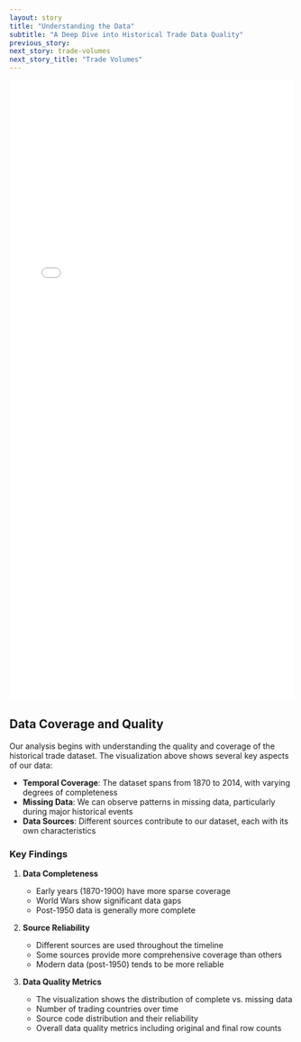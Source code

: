 ```yaml
---
layout: story
title: "Understanding the Data"
subtitle: "A Deep Dive into Historical Trade Data Quality"
previous_story: 
next_story: trade-volumes
next_story_title: "Trade Volumes"
---
```



   <iframe src="../visualizations/data_quality_analysis.html" width="100%" height="1100px" frameborder="0"></iframe>


## Data Coverage and Quality

Our analysis begins with understanding the quality and coverage of the historical trade dataset. The visualization above shows several key aspects of our data:

- **Temporal Coverage**: The dataset spans from 1870 to 2014, with varying degrees of completeness
- **Missing Data**: We can observe patterns in missing data, particularly during major historical events
- **Data Sources**: Different sources contribute to our dataset, each with its own characteristics

### Key Findings

1. **Data Completeness**
   - Early years (1870-1900) have more sparse coverage
   - World Wars show significant data gaps
   - Post-1950 data is generally more complete

2. **Source Reliability**
   - Different sources are used throughout the timeline
   - Some sources provide more comprehensive coverage than others
   - Modern data (post-1950) tends to be more reliable

3. **Data Quality Metrics**
   - The visualization shows the distribution of complete vs. missing data
   - Number of trading countries over time
   - Source code distribution and their reliability
   - Overall data quality metrics including original and final row counts 